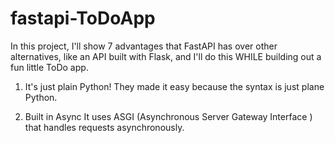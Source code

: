# fastapi-ToDoApp
In this project, I'll show 7 advantages that FastAPI has over other alternatives, like an API built with Flask, and I'll do this WHILE building out a fun little ToDo app.

1. It's just plain Python!
    They made it easy because the syntax is just plane Python.

2. Built in Async
It uses ASGI (Asynchronous Server Gateway Interface
) that handles requests asynchronously.